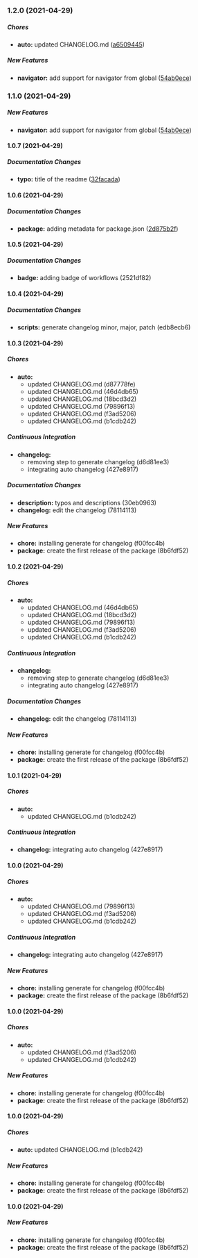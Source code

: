 ### 1.2.0 (2021-04-29)

##### Chores

* **auto:**  updated CHANGELOG.md ([a6509445](https://github.com/danestves/browser-monads-ts/commit/a6509445a10b7ccb919beaab3954d9a8bc7864be))

##### New Features

* **navigator:**  add support for navigator from global ([54ab0ece](https://github.com/danestves/browser-monads-ts/commit/54ab0ece749ca340a529f4ac56dfb9e2ba8d259e))

### 1.1.0 (2021-04-29)

##### New Features

* **navigator:**  add support for navigator from global ([54ab0ece](https://github.com/danestves/browser-monads-ts/commit/54ab0ece749ca340a529f4ac56dfb9e2ba8d259e))

#### 1.0.7 (2021-04-29)

##### Documentation Changes

* **typo:**  title of the readme ([32facada](https://github.com/danestves/browser-monads-ts/commit/32facadab1229d87941f8935c19ef48cb144ae89))

#### 1.0.6 (2021-04-29)

##### Documentation Changes

* **package:**  adding metadata for package.json ([2d875b2f](https://github.com/danestves/browser-monads-ts/commit/2d875b2feac925adaaa5e743a8823e232dd0f40d))

#### 1.0.5 (2021-04-29)

##### Documentation Changes

* **badge:**  adding badge of workflows (2521df82)

#### 1.0.4 (2021-04-29)

##### Documentation Changes

* **scripts:**  generate changelog minor, major, patch (edb8ecb6)

#### 1.0.3 (2021-04-29)

##### Chores

- **auto:**
  - updated CHANGELOG.md (d87778fe)
  - updated CHANGELOG.md (46d4db65)
  - updated CHANGELOG.md (18bcd3d2)
  - updated CHANGELOG.md (79896f13)
  - updated CHANGELOG.md (f3ad5206)
  - updated CHANGELOG.md (b1cdb242)

##### Continuous Integration

- **changelog:**
  - removing step to generate changelog (d6d81ee3)
  - integrating auto changelog (427e8917)

##### Documentation Changes

- **description:** typos and descriptions (30eb0963)
- **changelog:** edit the changelog (78114113)

##### New Features

- **chore:** installing generate for changelog (f00fcc4b)
- **package:** create the first release of the package (8b6fdf52)

#### 1.0.2 (2021-04-29)

##### Chores

- **auto:**
  - updated CHANGELOG.md (46d4db65)
  - updated CHANGELOG.md (18bcd3d2)
  - updated CHANGELOG.md (79896f13)
  - updated CHANGELOG.md (f3ad5206)
  - updated CHANGELOG.md (b1cdb242)

##### Continuous Integration

- **changelog:**
  - removing step to generate changelog (d6d81ee3)
  - integrating auto changelog (427e8917)

##### Documentation Changes

- **changelog:** edit the changelog (78114113)

##### New Features

- **chore:** installing generate for changelog (f00fcc4b)
- **package:** create the first release of the package (8b6fdf52)

#### 1.0.1 (2021-04-29)

##### Chores

- **auto:**
  - updated CHANGELOG.md (b1cdb242)

##### Continuous Integration

- **changelog:** integrating auto changelog (427e8917)

#### 1.0.0 (2021-04-29)

##### Chores

- **auto:**
  - updated CHANGELOG.md (79896f13)
  - updated CHANGELOG.md (f3ad5206)
  - updated CHANGELOG.md (b1cdb242)

##### Continuous Integration

- **changelog:** integrating auto changelog (427e8917)

##### New Features

- **chore:** installing generate for changelog (f00fcc4b)
- **package:** create the first release of the package (8b6fdf52)

#### 1.0.0 (2021-04-29)

##### Chores

- **auto:**
  - updated CHANGELOG.md (f3ad5206)
  - updated CHANGELOG.md (b1cdb242)

##### New Features

- **chore:** installing generate for changelog (f00fcc4b)
- **package:** create the first release of the package (8b6fdf52)

#### 1.0.0 (2021-04-29)

##### Chores

- **auto:** updated CHANGELOG.md (b1cdb242)

##### New Features

- **chore:** installing generate for changelog (f00fcc4b)
- **package:** create the first release of the package (8b6fdf52)

#### 1.0.0 (2021-04-29)

##### New Features

- **chore:** installing generate for changelog (f00fcc4b)
- **package:** create the first release of the package (8b6fdf52)
